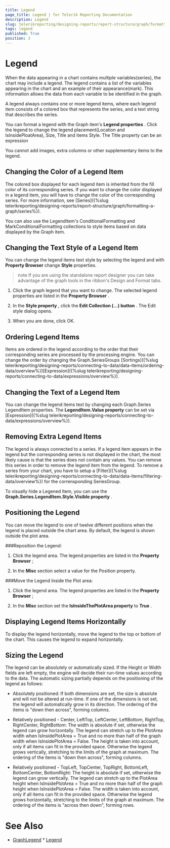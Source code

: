 ```yaml
---
title: Legend
page_title: Legend | for Telerik Reporting Documentation
description: Legend
slug: telerikreporting/designing-reports/report-structure/graph/formatting-a-graph/legend
tags: legend
published: True
position: 3
---
```


# Legend



When the data appearing in a chart contains multiple variables(series), the chart may include a legend.         The legend contains a list of the variables appearing in the chart and an example of their appearance(mark).         This information allows the data from each variable to be identified in the graph.       

A legend always contains one or more legend items, where each legend item consists of a colored box that represents the series,         and a text string that describes the series.       

You can format a legend with the Graph item's __Legend properties__ .         Click the legend to change the legend placement(Location and IsInsidePloatArea), Size, Title and items Style. The Title property can be an expression       

You cannot add images, extra columns or other supplementary items to the legend.       

## Changing the Color of a Legend Item

The colored box displayed for each legend item is inherited from the fill color of its corresponding series.           If you want to change the color displayed in a legend item, you will have to change the color of the corresponding series.           For more information, see [Series]({%slug telerikreporting/designing-reports/report-structure/graph/formatting-a-graph/series%}).         

You can also use the LegendItem's ConditionalFormatting and MarkConditionalFormatting collections to style items based on data displayed by the Graph item.

## Changing the Text Style of a Legend Item

You can change the legend items text style by selecting the legend and with __Property Browser__  change __Style__  properties.         

>note If you are using the standalone report designer you can take advantage of the graph tools in the ribbon's Design and Format tabs.           

1. Click the graph legend that you want to change.    The selected legend properties are listed in the __Property Browser__ .                 

1. In the __Style property__ , click the __Edit Collection (…) button__ .                     The Edit style dialog opens.                 

1. When you are done, click OK.                 

## Ordering Legend Items

Items are ordered in the legend according to the order that their corresponding series are processed by the processing engine.           You can change the order by changing the Graph.SeriesGroups [Sortings]({%slug telerikreporting/designing-reports/connecting-to-data/data-items/ordering-data/overview%})[Expression]({%slug telerikreporting/designing-reports/connecting-to-data/expressions/overview%}).         

## Changing the Text of a Legend Item

You can change the legend items text by changing each Graph.Series LegendItem properties. The __LegendItem.Value property__  can be set via [Expression]({%slug telerikreporting/designing-reports/connecting-to-data/expressions/overview%}).         

## Removing Extra Legend Items

The legend is always connected to a series.           If a legend item appears in the legend but the corresponding series is not displayed in the chart,           the most likely cause is that the series does not contain any values.           You can remove this series in order to remove the legend item from the legend.           To remove a series from your chart, you have to setup a [Filter]({%slug telerikreporting/designing-reports/connecting-to-data/data-items/filtering-data/overview%}) for the corrensponding SeriesGroup.         

To visually hide a Legened Item, you can use the __Graph.Series.LegendItem.Style.Visible property__ .         

## Positioning the Legend

You can move the legend to one of twelve different positions when the legend is placed outside the chart area.           By default, the legend is shown outside the plot area.         

###Reposition the Legend:

1. Click the legend area.    The legend properties are listed in the __Property Browser__ ;                 

1. In the __Misc__  section select a value for the Position property.                 

###Move the Legend Inside the Plot area:

1. Click the legend area.    The legend properties are listed in the __Property Browser__ ;                 

1. In the __Misc__  section set the __IsInsideThePlotArea property__  to __True__ .                 

## Displaying Legend Items Horizontally

To display the legend horizontally, move the legend to the top or bottom of the chart. This causes the legend to expand horizontally.         

## Sizing the Legend

The legend can be absolutely or automatically sized.           If the Height or Width fields are left empty, the engine will decide their run-time values according to the data.           The automatic sizing partially depends on the positioning of the legend as follows:         

* Absolutely positioned:             If both dimensions are set, the size is absolute and will not be altered at run-time.             If one of the dimensions is not set, the legend will automatically grow in its direction.             The ordering of the items is "down then across", forming columns.             

* Relatively positioned - Center, LeftTop, LeftCenter, LeftBottom, RightTop, RightCenter, RightBottom:             The width is absolute if set, otherwise the legend can grow horizontally.               The legend can stretch up to the PlotArea width when IsInsidePlotArea = True and no more than half of the graph width when IsInsidePlotArea = False.             The height is taken into account, only if all items can fit in the provided space.               Otherwise the legend grows vertically, stretching to the limits of the graph at maximum.             The ordering of the items is "down then across", forming columns.             

* Relatively positioned - TopLeft, TopCenter, TopRight, BottomLeft, BottomCenter, BottomRight:             The height is absolute if set, otherwise the legend can grow vertically.               The legend can stretch up to the PlotArea height when IsInsidePlotArea = True and no more than half of the graph height when IsInsidePlotArea = False.             The width is taken into account, only if all items can fit in the provided space.               Otherwise the legend grows horizontally, stretching to the limits of the graph at maximum.             The ordering of the items is "across then down", forming rows.             

# See Also
 * [GraphLegend](/reporting/api/Telerik.Reporting.GraphLegend)  * [Legend](/reporting/api/Telerik.Reporting.Graph#Telerik_Reporting_Graph_Legend) 
